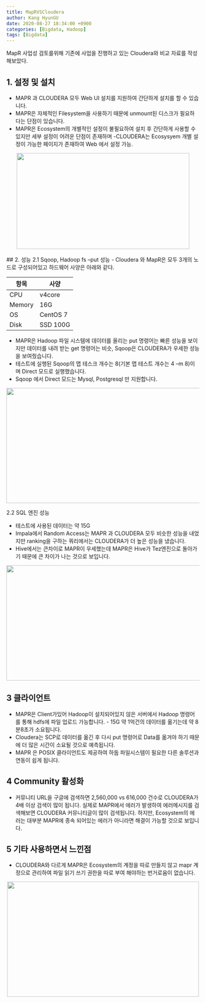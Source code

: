 ```yaml
---
title: MapRVSCloudera
author: Kang HyunGU
date: 2020-08-27 18:34:00 +0900
categories: [Bigdata, Hadoop]
tags: [Bigdata]
---
```


MapR 사업성 검토를위해 기존에 사업을 진행하고 있는 Cloudera와 비교 자료를 작성해보았다.

## 1. 설정 및 설치
- MAPR 과 CLOUDERA 모두 Web UI 설치를 지원하여 간단하게 설치를 할 수 있습니다.
- MAPR은 자체적인 Filesystem을 사용하기 때문에 unmount된 디스크가 필요하다는 단점이 있습니다.
- MAPR은 Ecosystem의 개별적인 설정이 불필요하여 설치 후 간단하게 사용할 수 있지만 세부 설정이 어려운 단점이 존재하며 -CLOUDERA는 Ecosysyem 개별 설정이 가능한 페이지가 존재하여 Web 에서 설정 가능.


<center><img src="{{site.url}}/img/posts/2020-08-27-MapR_Cloudera/설정.PNG" width="450" height="250"></center>
<br/>
## 2. 성능
2.1 Sqoop, Hadoop fs –put 성능
 - Cloudera 와 MapR은 모두 3개의 노드로 구성되어있고 하드웨어 사양은 아래와 같다.
<br/>

 |항목|사양|
 |------|------|
 |CPU|v4core|
 |Memory|16G|
 |OS|CentOS 7|
 |Disk|SSD 100G|


- MAPR은 Hadoop 파일 시스템에 데이터를 올리는 put 명령어는 빠른 성능을 보이지만 데이터를 내려 받는 get 명령어는 비슷, Sqoop은 CLOUDERA가 우세한 성능을 보여줬습니다.
- 테스트에 실행된 Sqoop의 맵 테스크 개수는 8(기본 맵 테스트 개수는 4 –m 8)이며 Direct 모드로 실행했습니다.
- Sqoop 에서 Direct 모드는 Mysql, Postgresql 만 지원합니다.


<center><img src="{{site.url}}/img/posts/2020-08-27-MapR_Cloudera/성능.PNG" width="600" height="300"></center>


2.2 SQL 엔진 성능
- 테스트에 사용된 데이터는 약 15G
- Impala에서 Random Access는 MAPR 과 CLOUDERA 모두 비슷한 성능을 내었지만 ranking을 구하는 쿼리에서는 CLOUDERA가 더 높은 성능을 냈습니다.
- Hive에서는 큰차이로 MAPR이 우세했는데 MAPR은 Hive가 Tez엔진으로 돌아가기 때문에 큰 차이가 나는 것으로 보입니다.


<center><img src="{{{site.url}}/img/posts/2020-08-27-MapR_Cloudera/SQL성능.PNG" width="600" height="300"></center>


## 3 클라이언트

- MAPR은 Client가있어 Hadoop이 설치되어있지 않은 서버에서 Hadoop 명령어를 통해 hdfs에 파일 업로드 가능합니다. - 15G 약 1억건의 데이터를 옮기는데 약 8분8초가 소요됩니다.
- Cloudera는 SCP로 데이터를 옮긴 후 다시 put 명령어로 Data를 옮겨야 하기 때문에 더 많은 시간이 소요될 것으로 예측됩니다.
- MAPR 은 POSIX 클라이언트도 제공하여 하둡 파일시스템이 필요한 다른 솔루션과 연동이 쉽게 됩니다.

## 4 Community 활성화
- 커뮤니티 URL을 구글에 검색하면 2,560,000 vs 616,000 건수로 CLOUDERA가 4배 이상 검색이 많이 됩니다.
     실제로 MAPR에서 에러가 발생하여 에러메시지를 검색해보면 CLOUDERA 커뮤니티글이 많이 검색됩니다.
     하지만, Ecosystem의 에러는 대부분 MAPR에 종속 되어있는 에러가 아니라면 해결이 가능할 것으로 보입니다.

## 5 기타 사용하면서 느낀점
- CLOUDERA와 다르게 MAPR은 Ecosystem의 계정을 따로 만들지 않고 mapr 계정으로 관리하여 파일 읽기 쓰기 권한을 따로 부여 해야하는 번거로움이 없습니다.

<center><img src="{{site.url}}/img/posts/2020-08-27-MapR_Cloudera/관리.PNG" width="500" height="300"></center>
